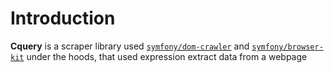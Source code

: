 # Introduction

**Cquery** is a scraper library used [`symfony/dom-crawler`](https://github.com/symfony/dom-crawler) and [`symfony/browser-kit`](https://github.com/symfony/browser-kit) under the hoods, that used expression extract data from a webpage
